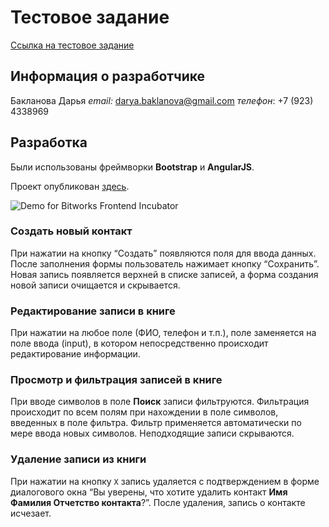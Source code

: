 
# Тестовое задание 
[Ссылка на тестовое задание](https://frontend-incubator.ru/task)

## Информация о разработчике
Бакланова Дарья
*email:* darya.baklanova@gmail.com
*телефон*: +7 (923) 4338969

## Разработка
Были использованы фреймворки **Bootstrap** и **AngularJS**.

Проект опубликован [здесь](https://qqcky.github.io/contacts/).

![Demo for Bitworks Frontend Incubator](https://i.imgur.com/HWx42R6.gif)

### Создать новый контакт
При нажатии на кнопку “Создать” появляются поля для ввода данных. После заполнения формы пользователь нажимает кнопку “Сохранить”. Новая запись появляется верхней в списке записей, а форма создания новой записи очищается и скрывается.
 
### Редактирование записи в книге
При нажатии на любое поле (ФИО, телефон и т.п.), поле заменяется на поле ввода (input), в котором непосредственно происходит редактирование информации.

### Просмотр и фильтрация записей в книге
При вводе символов в поле **Поиск**  записи фильтруются. Фильтрация происходит по всем полям при нахождении в поле символов, введенных в поле фильтра. Фильтр применяется автоматически по мере ввода новых символов. Неподходящие записи скрываются.
 
### Удаление записи из книги
При нажатии на кнопку `X` запись удаляется с подтверждением в форме диалогового окна “Вы уверены, что хотите удалить контакт **Имя Фамилия Отчетство контакта**?”. После удаления, запись о контакте исчезает.


